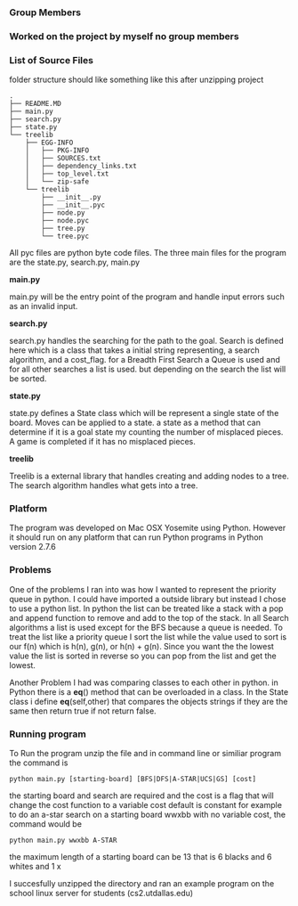 <h3>Group Members<h3>
Worked on the project by myself no group members

<h3>List of Source Files</h3>
folder structure should like something like this after unzipping project
	
	.
	├── README.MD
	├── main.py
	├── search.py
	├── state.py
	└── treelib
	    ├── EGG-INFO
	    │   ├── PKG-INFO
	    │   ├── SOURCES.txt
	    │   ├── dependency_links.txt
	    │   ├── top_level.txt
	    │   └── zip-safe
	    └── treelib
	        ├── __init__.py
	        ├── __init__.pyc
	        ├── node.py
	        ├── node.pyc
	        ├── tree.py
	        └── tree.pyc


All pyc files are python byte code files.
The three main files for the program are the state.py, search.py, main.py

<b>main.py</b>

main.py will be the entry point of the program and handle input errors such as an invalid input.

<b>search.py</b>

search.py handles the searching for the path to the goal.
Search is defined here which is a class that takes a initial 
string representing, a search algorithm, and a cost_flag.
for a Breadth First Search a Queue is used and for all other
searches a list is used. but depending on the search the list
will be sorted.  

<b>state.py</b>

state.py defines a State class which will be represent a single
state of the board. Moves can be applied to a state. a state as a
method that can determine if it is a goal state my counting the 
number of misplaced pieces. A game is completed if it has no 
misplaced pieces. 

<b>treelib</b>

Treelib is a external library that handles creating and adding nodes to a tree. The search algorithm handles what gets into a tree.

<h3>Platform</h3>

The program was developed on Mac OSX Yosemite using Python. However it should run on any platform that can run Python programs in Python version 2.7.6

<h3>Problems</h3>

One of the problems I ran into was how I wanted to represent the priority queue in python. I could have imported a outside library but instead I chose to use a python list. In python the list can be treated like a stack with a pop and append function to remove and add to the top of the stack. In all Search algorithms a list is used except for the BFS because a queue is needed. To treat the list like a priority queue I sort the list while the value used to sort is our f(n) which is h(n), g(n), or h(n) + g(n). Since you want the the lowest value the list is sorted in reverse so you can pop from the list and get the lowest.

Another Problem I had was comparing classes to each other in python. in Python there is a __eq__() method that can be overloaded in a class. In the State class i define __eq__(self,other) that compares the objects strings if they are the same then return true if not return false.


<h3>Running program</h3>
To Run the program unzip the file and in command line or similiar program the command is

	python main.py [starting-board] [BFS|DFS|A-STAR|UCS|GS] [cost]

the starting board and search are required and the cost is a flag that will change the cost function to a variable cost default is constant
for example to do an a-star search on a starting board wwxbb with no variable cost, the command would be

	python main.py wwxbb A-STAR 

the maximum length of a starting board can be 13 that is 6 blacks and 6 whites and 1 x

I succesfully unzipped the directory and ran an example program on the school linux server for students (cs2.utdallas.edu) 


